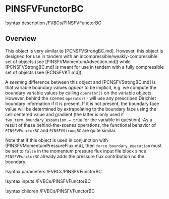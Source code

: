 # PINSFVFunctorBC

!syntax description /FVBCs/PINSFVFunctorBC

## Overview

This object is very similar to [PCNSFVStrongBC.md]. However,
this object is designed for use in tandem with an
incompressible/weakly-compressible set of objects (see
[PINSFVMomentumAdvection.md]) while [PCNSFVStrongBC.md] is meant for use in
tandem with a fully compressible set of objects (see [PCNSFVKT.md]).

A *seeming* difference between this object and [PCNSFVStrongBC.md] is that variable
boundary values *appear* to be implicit, e.g. we compute the boundary variable
values by calling `operator()` on the variable objects. However, behind the scenes
`operator()` will use any prescribed Dirichlet boundary information if it is
present. If it is not present, the boundary face value will be determined by
extrapolating to the boundary face using the cell centered value and gradient
(the latter is only used if `two_term_boundary_expansion = true` for the
variable in question). As a result of these behind-the-scenes operations, the
functional behavior of `PINSFVFunctorBC` and `PCNSFVStrongBC` are quite similar.

Note that if this object is used in conjunction with
[PINSFVMomentumPressureFlux.md], then `force_boundary_execution` must be set to
`false` in the momentum pressure flux input file block since `PINSFVFunctorBC`
already adds the pressure flux contribution no the boundary.

!syntax parameters /FVBCs/PINSFVFunctorBC

!syntax inputs /FVBCs/PINSFVFunctorBC

!syntax children /FVBCs/PINSFVFunctorBC
